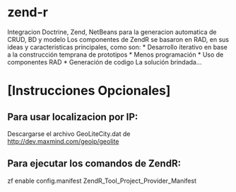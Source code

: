 # zend-r
Integracion Doctrine, Zend, NetBeans para la generacion automatica de CRUD, BD y modelo Los componentes de ZendR se basaron en RAD, en sus ideas y caracteristicas principales, como son: * Desarrollo iterativo en base a la construcción temprana de prototipos * Menos programación * Uso de componentes RAD * Generación de codigo La solución brindada…

[Instrucciones Opcionales]
==========================

Para usar localizacion por IP:
------------------------------
Descargarse el archivo GeoLiteCity.dat de http://dev.maxmind.com/geoip/geolite

Para ejecutar los comandos de ZendR:
------------------------------------
zf enable config.manifest ZendR_Tool_Project_Provider_Manifest
